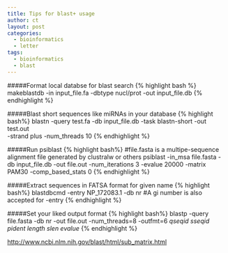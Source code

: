 ```yaml
---
title: Tips for blast+ usage
author: ct
layout: post
categories:
  - bioinformatics
  - letter
tags:
  - bioinformatics
  - blast
---
```


#####Format local databse for blast search
{% highlight bash %}
makeblastdb -in input_file.fa -dbtype nucl/prot -out input_file.db
{% endhighlight %}

#####Blast short sequences like miRNAs in your database
{% highlight bash%}
blastn -query test.fa -db input_file.db -task blastn-short -out test.out \
  -strand plus -num_threads 10 
{% endhighlight %}

#####Run psiblast
{% highlight bash%}
#file.fasta is a multipe-sequence alignment file generated by clustralw or others
psiblast -in_msa file.fasta -db input_file.db -out file.out -num_iterations 3 -evalue 20000 -matrix PAM30 -comp_based_stats 0
{% endhighlight %}

#####Extract sequences in FATSA format for given name
{% highlight bash%}
blastdbcmd -entry NP_172083.1 -db nr #A gi number is also accepted for -entry
{% endhighlight %}

#####Set your liked output format
{% highlight bash%}
blastp -query file.fasta -db nr -out file.out -num_threads=8 -outfmt=6 
*qseqid sseqid pident length slen evalue*
{% endhighlight %}

http://www.ncbi.nlm.nih.gov/blast/html/sub_matrix.html
